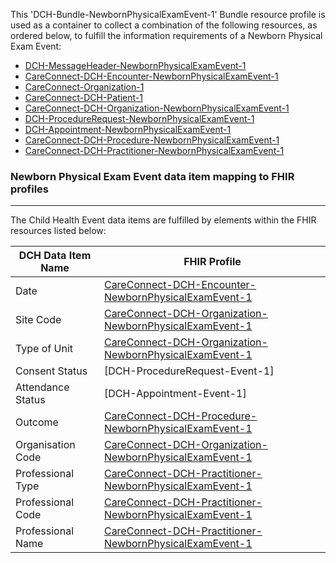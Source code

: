 This 'DCH-Bundle-NewbornPhysicalExamEvent-1' Bundle resource profile is used as a container to collect a combination of the following resources, as ordered below, to fulfill the information requirements of a Newborn Physical Exam Event:

- [DCH-MessageHeader-NewbornPhysicalExamEvent-1]
- [CareConnect-DCH-Encounter-NewbornPhysicalExamEvent-1]
- [CareConnect-Organization-1]
- [CareConnect-DCH-Patient-1]
- [CareConnect-DCH-Organization-NewbornPhysicalExamEvent-1]
- [DCH-ProcedureRequest-NewbornPhysicalExamEvent-1] 
- [DCH-Appointment-NewbornPhysicalExamEvent-1] 
- [CareConnect-DCH-Procedure-NewbornPhysicalExamEvent-1]
- [CareConnect-DCH-Practitioner-NewbornPhysicalExamEvent-1]



### Newborn Physical Exam Event data item mapping to FHIR profiles ###
----------
The Child Health Event data items are fulfilled by elements within the FHIR resources listed below:


| DCH Data Item Name | FHIR Profile                           |
|--------------------|----------------------------------------|
| Date               | [CareConnect-DCH-Encounter-NewbornPhysicalExamEvent-1]    |
| Site Code          | [CareConnect-DCH-Organization-NewbornPhysicalExamEvent-1] |
| Type of Unit       | [CareConnect-DCH-Organization-NewbornPhysicalExamEvent-1] |
| Consent Status     | [DCH-ProcedureRequest-Event-1]         |
| Attendance Status  | [DCH-Appointment-Event-1]              |
| Outcome            | [CareConnect-DCH-Procedure-NewbornPhysicalExamEvent-1]          |
| Organisation Code  | [CareConnect-DCH-Organization-NewbornPhysicalExamEvent-1] |
| Professional Type  | [CareConnect-DCH-Practitioner-NewbornPhysicalExamEvent-1] |
| Professional Code  | [CareConnect-DCH-Practitioner-NewbornPhysicalExamEvent-1] |
| Professional Name  | [CareConnect-DCH-Practitioner-NewbornPhysicalExamEvent-1] |
                                                                                                   

[DCH-MessageHeader-NewbornPhysicalExamEvent-1]:dch-messageheader-newbornphysicalexamevent-1.html
[CareConnect-DCH-Encounter-NewbornPhysicalExamEvent-1]:careconnect-dch-encounter-newbornphysicalexamevent-1.html
[CareConnect-Organization-1]:careconnect-organization-1.html
[CareConnect-DCH-Patient-1]:careconnect-dch-patient-1.html
[CareConnect-DCH-Organization-NewbornPhysicalExamEvent-1]:careconnect-dch-organization-newbornphysicalexamevent-1.html
[DCH-ProcedureRequest-NewbornPhysicalExamEvent-1]:dch-procedurerequest-event-1.html 
[DCH-Appointment-NewbornPhysicalExamEvent-1]:dch-appointment-newbornphysicalexamevent-1.html 
[CareConnect-DCH-Procedure-NewbornPhysicalExamEvent-1]:careconnect-dch-procedure-newbornphysicalexamevent-1.html
[CareConnect-DCH-Practitioner-NewbornPhysicalExamEvent-1]:careconnect-dch-practitioner-newbornphysicalexamevent-1.html


